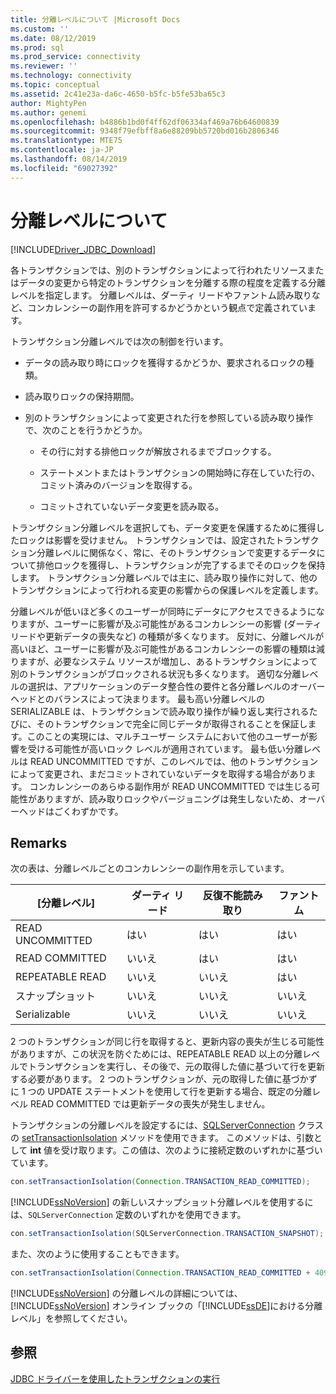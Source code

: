 ```yaml
---
title: 分離レベルについて |Microsoft Docs
ms.custom: ''
ms.date: 08/12/2019
ms.prod: sql
ms.prod_service: connectivity
ms.reviewer: ''
ms.technology: connectivity
ms.topic: conceptual
ms.assetid: 2c41e23a-da6c-4650-b5fc-b5fe53ba65c3
author: MightyPen
ms.author: genemi
ms.openlocfilehash: b4886b1bd0f4ff62df06334af469a76b64600839
ms.sourcegitcommit: 9348f79efbff8a6e88209bb5720bd016b2806346
ms.translationtype: MTE75
ms.contentlocale: ja-JP
ms.lasthandoff: 08/14/2019
ms.locfileid: "69027392"
---
```

# <a name="understanding-isolation-levels"></a>分離レベルについて

[!INCLUDE[Driver_JDBC_Download](../../includes/driver_jdbc_download.md)]

各トランザクションでは、別のトランザクションによって行われたリソースまたはデータの変更から特定のトランザクションを分離する際の程度を定義する分離レベルを指定します。 分離レベルは、ダーティ リードやファントム読み取りなど、コンカレンシーの副作用を許可するかどうかという観点で定義されています。  
  
トランザクション分離レベルでは次の制御を行います。  
  
- データの読み取り時にロックを獲得するかどうか、要求されるロックの種類。  
  
- 読み取りロックの保持期間。  
  
- 別のトランザクションによって変更された行を参照している読み取り操作で、次のことを行うかどうか。  
  
  - その行に対する排他ロックが解放されるまでブロックする。  
  
  - ステートメントまたはトランザクションの開始時に存在していた行の、コミット済みのバージョンを取得する。  
  
  - コミットされていないデータ変更を読み取る。  

トランザクション分離レベルを選択しても、データ変更を保護するために獲得したロックは影響を受けません。 トランザクションでは、設定されたトランザクション分離レベルに関係なく、常に、そのトランザクションで変更するデータについて排他ロックを獲得し、トランザクションが完了するまでそのロックを保持します。 トランザクション分離レベルでは主に、読み取り操作に対して、他のトランザクションによって行われる変更の影響からの保護レベルを定義します。  
  
分離レベルが低いほど多くのユーザーが同時にデータにアクセスできるようになりますが、ユーザーに影響が及ぶ可能性があるコンカレンシーの影響 (ダーティ リードや更新データの喪失など) の種類が多くなります。 反対に、分離レベルが高いほど、ユーザーに影響が及ぶ可能性があるコンカレンシーの影響の種類は減りますが、必要なシステム リソースが増加し、あるトランザクションによって別のトランザクションがブロックされる状況も多くなります。 適切な分離レベルの選択は、アプリケーションのデータ整合性の要件と各分離レベルのオーバーヘッドとのバランスによって決まります。 最も高い分離レベルの SERIALIZABLE は、トランザクションで読み取り操作が繰り返し実行されるたびに、そのトランザクションで完全に同じデータが取得されることを保証します。このことの実現には、マルチユーザー システムにおいて他のユーザーが影響を受ける可能性が高いロック レベルが適用されています。 最も低い分離レベルは READ UNCOMMITTED ですが、このレベルでは、他のトランザクションによって変更され、まだコミットされていないデータを取得する場合があります。 コンカレンシーのあらゆる副作用が READ UNCOMMITTED では生じる可能性がありますが、読み取りロックやバージョニングは発生しないため、オーバーヘッドはごくわずかです。  

## <a name="remarks"></a>Remarks

 次の表は、分離レベルごとのコンカレンシーの副作用を示しています。  
  
| [分離レベル]  | ダーティ リード | 反復不能読み取り | ファントム |
| ---------------- | ---------- | ------------------- | ------- |
| READ UNCOMMITTED | はい        | はい                 | はい     |
| READ COMMITTED   | いいえ         | はい                 | はい     |
| REPEATABLE READ  | いいえ         | いいえ                  | はい     |
| スナップショット         | いいえ         | いいえ                  | いいえ      |
| Serializable     | いいえ         | いいえ                  | いいえ      |
  
2 つのトランザクションが同じ行を取得すると、更新内容の喪失が生じる可能性がありますが、この状況を防ぐためには、REPEATABLE READ 以上の分離レベルでトランザクションを実行し、その後で、元の取得した値に基づいて行を更新する必要があります。 2 つのトランザクションが、元の取得した値に基づかずに 1 つの UPDATE ステートメントを使用して行を更新する場合、既定の分離レベル READ COMMITTED では更新データの喪失が発生しません。  

トランザクションの分離レベルを設定するには、[SQLServerConnection](../../connect/jdbc/reference/sqlserverconnection-class.md) クラスの [setTransactionIsolation](../../connect/jdbc/reference/settransactionisolation-method-sqlserverconnection.md) メソッドを使用できます。 このメソッドは、引数として **int** 値を受け取ります。この値は、次のように接続定数のいずれかに基づいています。  

```java
con.setTransactionIsolation(Connection.TRANSACTION_READ_COMMITTED);  
```

[!INCLUDE[ssNoVersion](../../includes/ssnoversion-md.md)] の新しいスナップショット分離レベルを使用するには、`SQLServerConnection` 定数のいずれかを使用できます。  

```java
con.setTransactionIsolation(SQLServerConnection.TRANSACTION_SNAPSHOT);  
```

また、次のように使用することもできます。  

```java
con.setTransactionIsolation(Connection.TRANSACTION_READ_COMMITTED + 4094);  
```

[!INCLUDE[ssNoVersion](../../includes/ssnoversion-md.md)] の分離レベルの詳細については、[!INCLUDE[ssNoVersion](../../includes/ssnoversion-md.md)] オンライン ブックの「[!INCLUDE[ssDE](../../includes/ssde_md.md)]における分離レベル」を参照してください。  

## <a name="see-also"></a>参照

[JDBC ドライバーを使用したトランザクションの実行](../../connect/jdbc/performing-transactions-with-the-jdbc-driver.md)  
